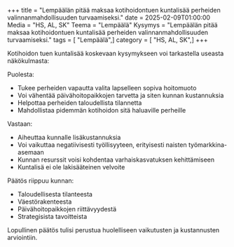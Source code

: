 +++
title = "Lempäälän pitää maksaa kotihoidontuen kuntalisää perheiden valinnanmahdollisuuden turvaamiseksi."
date = 2025-02-09T01:00:00
Media = "HS, AL, SK"
Teema = "Lempäälä"
Kysymys = "Lempäälän pitää maksaa kotihoidontuen kuntalisää perheiden valinnanmahdollisuuden turvaamiseksi."
tags = [ "Lempäälä",]
category = [ "HS, AL, SK",]
+++

Kotihoidon tuen kuntalisää koskevaan kysymykseen voi tarkastella useasta näkökulmasta:

Puolesta:
- Tukee perheiden vapautta valita lapselleen sopiva hoitomuoto
- Voi vähentää päivähoitopaikkojen tarvetta ja siten kunnan kustannuksia
- Helpottaa perheiden taloudellista tilannetta
- Mahdollistaa pidemmän kotihoidon sitä haluaville perheille

Vastaan:
- Aiheuttaa kunnalle lisäkustannuksia
- Voi vaikuttaa negatiivisesti työllisyyteen, erityisesti naisten työmarkkina-asemaan
- Kunnan resurssit voisi kohdentaa varhaiskasvatuksen kehittämiseen
- Kuntalisä ei ole lakisääteinen velvoite

Päätös riippuu kunnan:
- Taloudellisesta tilanteesta
- Väestörakenteesta
- Päivähoitopaikkojen riittävyydestä
- Strategisista tavoitteista

Lopullinen päätös tulisi perustua huolelliseen vaikutusten ja kustannusten arviointiin.